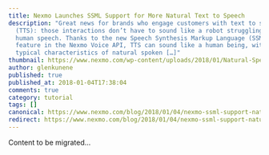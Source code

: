```yaml
---
title: Nexmo Launches SSML Support for More Natural Text to Speech
description: "Great news for brands who engage customers with text to speech
  (TTS): those interactions don’t have to sound like a robot struggling to mimic
  human speech. Thanks to the new Speech Synthesis Markup Language (SSML)
  feature in the Nexmo Voice API, TTS can sound like a human being, with the
  typical characteristics of natural spoken […]"
thumbnail: https://www.nexmo.com/wp-content/uploads/2018/01/Natural-Speech.jpg
author: glenkunene
published: true
published_at: 2018-01-04T17:38:04
comments: true
category: tutorial
tags: []
canonical: https://www.nexmo.com/blog/2018/01/04/nexmo-ssml-support-natural-text-speech
redirect: https://www.nexmo.com/blog/2018/01/04/nexmo-ssml-support-natural-text-speech
---
```

Content to be migrated...
